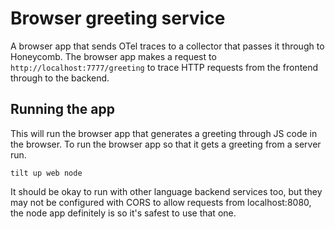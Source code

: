 # Browser greeting service

A browser app that sends OTel traces to a collector that passes it through to Honeycomb. The browser app makes a request to `http://localhost:7777/greeting` to trace HTTP requests from the frontend through to the backend.

## Running the app

This will run the browser app that generates a greeting through JS code in the browser. To run the browser app so that it gets a greeting from a server run.

```shell
tilt up web node
```

It should be okay to run with other language backend services too, but they may not be configured with CORS to allow requests from localhost:8080, the node app definitely is so it's safest to use that one.
